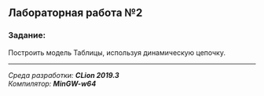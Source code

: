 ## Лабораторная работа №2
### Задание:
Построить модель Таблицы, используя динамическую цепочку.

------
*Среда разработки: **CLion 2019.3***  
*Компилятор: **MinGW-w64***
